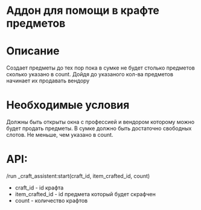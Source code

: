 # Аддон для помощи в крафте предметов

# Описание
Создает предметы до тех пор пока в сумке не будет столько предметов сколько указано в count.
Дойдя до указаного кол-ва предметов начинает их продавать вендору

# Необходимые условия
Должны быть открыты окна с профессией и вендором которому можно будет продать предметы.
В сумке должно быть достаточно свободных слотов. Не меньше, чем указано в count.

# API:

/run _craft_assistent:start(craft_id, item_crafted_id, count)

- craft_id - id крафта
- item_crafted_id - id предмета который будет скрафчен
- count - количество крафтов


